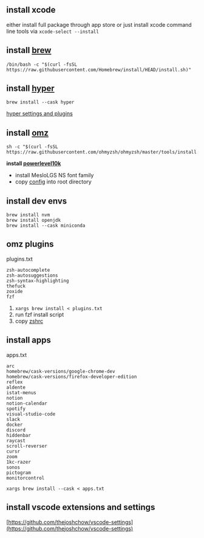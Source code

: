 ## install xcode

either install full package through app store or just install xcode command line tools via `xcode-select --install`

## install [brew](https://brew.sh/)

```
/bin/bash -c "$(curl -fsSL https://raw.githubusercontent.com/Homebrew/install/HEAD/install.sh)"
```

## install [hyper](https://hyper.is/)

```
brew install --cask hyper
```

[hyper settings and plugins](./hyper.js)

## install [omz](https://ohmyz.sh/)

```
sh -c "$(curl -fsSL https://raw.githubusercontent.com/ohmyzsh/ohmyzsh/master/tools/install.sh)"

```

**install [powerlevel10k](https://github.com/romkatv/powerlevel10k)**

- install MesloLGS NS font family
- copy [config](./p10k.zsh) into root directory

## install dev envs

`brew install nvm`  
`brew install openjdk`  
`brew install --cask miniconda`

## omz plugins

plugins.txt

```
zsh-autocomplete
zsh-autosuggestions
zsh-syntax-highlighting
thefuck
zoxide
fzf
```

1. `xargs brew install < plugins.txt`
2. run fzf install script
3. copy [zshrc](./zshrc)

## install apps

apps.txt

```
arc
homebrew/cask-versions/google-chrome-dev
homebrew/cask-versions/firefox-developer-edition
reflex
aldente
istat-menus
notion
notion-calendar
spotify
visual-studio-code
slack
docker
discord
hiddenbar
raycast
scroll-reverser
cursr
zoom
1kc-razer
sonos
pictogram
monitorcontrol
```

`xargs brew install --cask < apps.txt`

## install vscode extensions and settings

[https://github.com/thejoshchow/vscode-settings](https://github.com/thejoshchow/vscode-settings)
